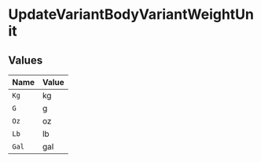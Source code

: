 # UpdateVariantBodyVariantWeightUnit


## Values

| Name  | Value |
| ----- | ----- |
| `Kg`  | kg    |
| `G`   | g     |
| `Oz`  | oz    |
| `Lb`  | lb    |
| `Gal` | gal   |